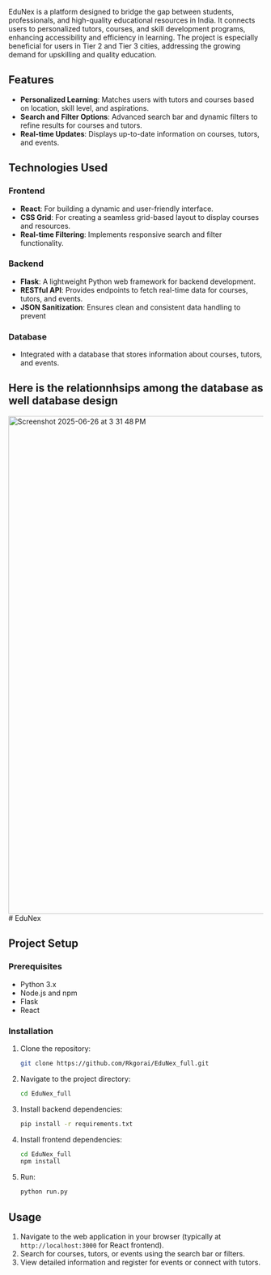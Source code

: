 

EduNex is a platform designed to bridge the gap between students, professionals, and high-quality educational resources in India. It connects users to personalized tutors, courses, and skill development programs, enhancing accessibility and efficiency in learning. The project is especially beneficial for users in Tier 2 and Tier 3 cities, addressing the growing demand for upskilling and quality education.

## Features

- **Personalized Learning**: Matches users with tutors and courses based on location, skill level, and aspirations.
- **Search and Filter Options**: Advanced search bar and dynamic filters to refine results for courses and tutors.
- **Real-time Updates**: Displays up-to-date information on courses, tutors, and events.
  

## Technologies Used

### Frontend
- **React**: For building a dynamic and user-friendly interface.
- **CSS Grid**: For creating a seamless grid-based layout to display courses and resources.
- **Real-time Filtering**: Implements responsive search and filter functionality.

### Backend
- **Flask**: A lightweight Python web framework for backend development.
- **RESTful API**: Provides endpoints to fetch real-time data for courses, tutors, and events.
- **JSON Sanitization**: Ensures clean and consistent data handling to prevent 


### Database
- Integrated with a database that stores information about courses, tutors, and events.


## Here is the relationnhsips among the database as well database design

<img width="985" alt="Screenshot 2025-06-26 at 3 31 48 PM" src="https://github.com/user-attachments/assets/0a20336c-18ac-4646-be98-22eab9999c24" /># EduNex

## Project Setup

### Prerequisites
- Python 3.x
- Node.js and npm
- Flask
- React

### Installation

1. Clone the repository:
   ```bash
   git clone https://github.com/Rkgorai/EduNex_full.git
   ```

2. Navigate to the project directory:
   ```bash
   cd EduNex_full
   ```

3. Install backend dependencies:
   ```bash
   pip install -r requirements.txt
   ```

4. Install frontend dependencies:
   ```bash
   cd EduNex_full
   npm install
   ```

5. Run:
   ```bash
   python run.py
   ```

## Usage

1. Navigate to the web application in your browser (typically at `http://localhost:3000` for React frontend).
2. Search for courses, tutors, or events using the search bar or filters.
3. View detailed information and register for events or connect with tutors.
